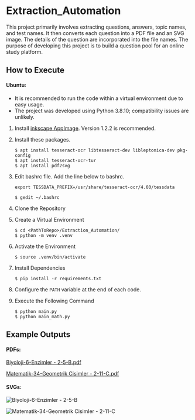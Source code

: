 # Extraction_Automation

This project primarily involves extracting questions, answers, topic names, and test names. It then converts each question into a PDF file and an SVG image. The details of the question are incorporated into the file names. The purpose of developing this project is to build a question pool for an online study platform.


## How to Execute
#### Ubuntu:

- It is recommended to run the code within a virtual environment due to easy usage.
- The project was developed using Python 3.8.10; compatibility issues are unlikely.

1. Install [inkscape AppImage](https://inkscape.org/release/all/gnulinux/appimage/). Version 1.2.2 is recommended.

2. Install these packages.
    ```
    $ apt install tesseract-ocr libtesseract-dev libleptonica-dev pkg-config
    $ apt install tesseract-ocr-tur
    $ apt install pdf2svg 
    ```

3. Edit bashrc file. Add the line below to bashrc.
    ```
    export TESSDATA_PREFIX=/usr/share/tesseract-ocr/4.00/tessdata
    ```
    ```
    $ gedit ~/.bashrc
    ```

4. Clone the Repository

5. Create a Virtual Environment
    ```
    $ cd <PathToRepo>/Extraction_Automation/
    $ python -m venv .venv
    ```

6. Activate the Environment
    ```
    $ source .venv/bin/activate
    ```

7. Install Dependencies
    ```
    $ pip install -r requirements.txt
    ```

8. Configure the `PATH` variable at the end of each code.

9. Execute the Following Command
    ```
    $ python main.py
    $ python main_math.py
    ```

## Example Outputs

#### PDFs:
[Biyoloji-6-Enzimler - 2-5-B.pdf](https://github.com/Alperenlcr/QR_and_Symbol_Detection/files/12402423/Biyoloji-6-Enzimler.-.2-5-B.pdf)

[Matematik-34-Geometrik Cisimler - 2-11-C.pdf](https://github.com/Alperenlcr/QR_and_Symbol_Detection/files/12402424/Matematik-34-Geometrik.Cisimler.-.2-11-C.pdf)

#### SVGs:
![Biyoloji-6-Enzimler - 2-5-B](https://github.com/Alperenlcr/QR_and_Symbol_Detection/assets/75525649/098b6227-0c1b-459b-8b60-fa83e1c31c99)

![Matematik-34-Geometrik Cisimler - 2-11-C](https://github.com/Alperenlcr/QR_and_Symbol_Detection/assets/75525649/46f0ac85-e438-4394-b9b9-17a581aacaca)
